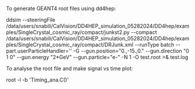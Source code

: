 To generate GEANT4 root files using dd4hep:

ddsim --steeringFile /data/users/snabili/CalVision/DD4HEP_simulation_05282024/DD4hep/examples/SingleCrystal_cosmic_ray/compact/junkst2.py --compact /data/users/snabili/CalVision/DD4HEP_simulation_05282024/DD4hep/examples/SingleCrystal_cosmic_ray/compact/DRJunk.xml --runType batch --part.userParticleHandler='' -G --gun.position="0.,-15.,0." --gun.direction "0 1 0" --gun.energy "2*GeV" --gun.particle="e-" -N 1 -O test.root >& test.log

To analyse the root file and make signal vs time plot:

root -l -b 'Timing_ana.C(<angle>)'

